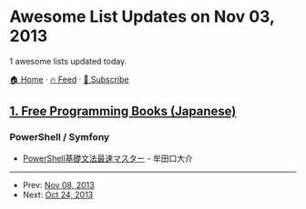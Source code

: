 # Awesome List Updates on Nov 03, 2013

1 awesome lists updated today.

[🏠 Home](/README.md) · [🔥 Feed](https://test.trackawesomelist.com/feed.xml) · [📮 Subscribe](https://trackawesomelist.us17.list-manage.com/subscribe?u=d2f0117aa829c83a63ec63c2f&id=36a103854c)



## [1. Free Programming Books (Japanese)](/content/EbookFoundation/free-programming-books/books/free-programming-books-ja/README.md)

### PowerShell / Symfony

*   [PowerShell基礎文法最速マスター](http://winscript.jp/powershell/202) - 牟田口大介

---

- Prev: [Nov 08, 2013](/content/2013/11/08/README.md)
- Next: [Oct 24, 2013](/content/2013/10/24/README.md)